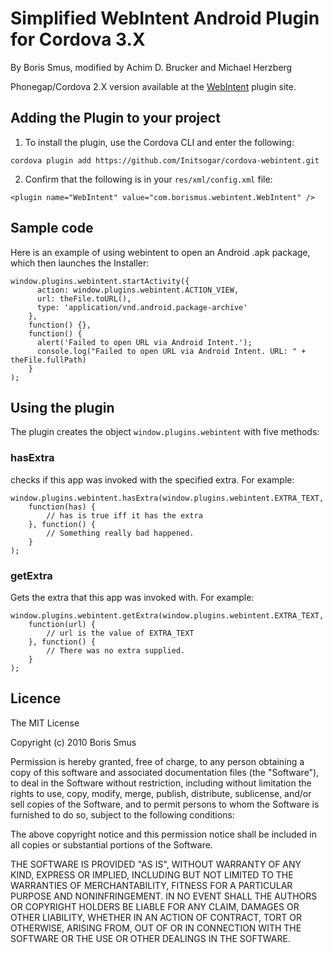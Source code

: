 # Simplified WebIntent Android Plugin for Cordova 3.X #
By Boris Smus, modified by Achim D. Brucker and Michael Herzberg

Phonegap/Cordova 2.X version available at the [WebIntent](https://github.com/phonegap/phonegap-plugins/tree/master/Android/WebIntent) plugin site.

## Adding the Plugin to your project ##
1. To install the plugin, use the Cordova CLI and enter the following:

`cordova plugin add https://github.com/Initsogar/cordova-webintent.git`

2. Confirm that the following is in your `res/xml/config.xml` file:

`<plugin name="WebIntent" value="com.borismus.webintent.WebIntent" />`

## Sample code

Here is an example of using webintent to open an Android .apk package, which then launches the Installer:

    window.plugins.webintent.startActivity({
          action: window.plugins.webintent.ACTION_VIEW,
          url: theFile.toURL(),
          type: 'application/vnd.android.package-archive'
        },
        function() {},
        function() {
          alert('Failed to open URL via Android Intent.');
          console.log("Failed to open URL via Android Intent. URL: " + theFile.fullPath)
        }
    );


## Using the plugin ##
The plugin creates the object `window.plugins.webintent` with five methods:

### hasExtra ###
checks if this app was invoked with the specified extra. For example:

    window.plugins.webintent.hasExtra(window.plugins.webintent.EXTRA_TEXT,
        function(has) {
            // has is true iff it has the extra
        }, function() {
            // Something really bad happened.
        }
    );

### getExtra ###
Gets the extra that this app was invoked with. For example:

    window.plugins.webintent.getExtra(window.plugins.webintent.EXTRA_TEXT,
        function(url) {
            // url is the value of EXTRA_TEXT
        }, function() {
            // There was no extra supplied.
        }
    );

## Licence ##

The MIT License

Copyright (c) 2010 Boris Smus

Permission is hereby granted, free of charge, to any person obtaining a copy
of this software and associated documentation files (the "Software"), to deal
in the Software without restriction, including without limitation the rights
to use, copy, modify, merge, publish, distribute, sublicense, and/or sell
copies of the Software, and to permit persons to whom the Software is
furnished to do so, subject to the following conditions:

The above copyright notice and this permission notice shall be included in
all copies or substantial portions of the Software.

THE SOFTWARE IS PROVIDED "AS IS", WITHOUT WARRANTY OF ANY KIND, EXPRESS OR
IMPLIED, INCLUDING BUT NOT LIMITED TO THE WARRANTIES OF MERCHANTABILITY,
FITNESS FOR A PARTICULAR PURPOSE AND NONINFRINGEMENT. IN NO EVENT SHALL THE
AUTHORS OR COPYRIGHT HOLDERS BE LIABLE FOR ANY CLAIM, DAMAGES OR OTHER
LIABILITY, WHETHER IN AN ACTION OF CONTRACT, TORT OR OTHERWISE, ARISING FROM,
OUT OF OR IN CONNECTION WITH THE SOFTWARE OR THE USE OR OTHER DEALINGS IN
THE SOFTWARE.
